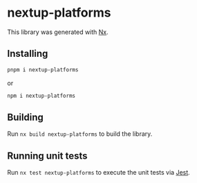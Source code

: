 # nextup-platforms

This library was generated with [Nx](https://nx.dev).

## Installing

```bash
pnpm i nextup-platforms
```
or 
```bash
npm i nextup-platforms
```

## Building

Run `nx build nextup-platforms` to build the library.

## Running unit tests

Run `nx test nextup-platforms` to execute the unit tests via [Jest](https://jestjs.io).
